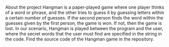 About the project
Hangman is a paper-played game where one player thinks of a word or phrase, and the other tries to guess it by guessing letters within a certain number of guesses. If the second person finds the word within the guesses given by the first person, the game is won. If not, then the game is lost. In our scenario, Hangman is played between the program and the user, where the secret words that the user must find are specified in the string in the code. Find the source code of the Hangman game in the repository.
